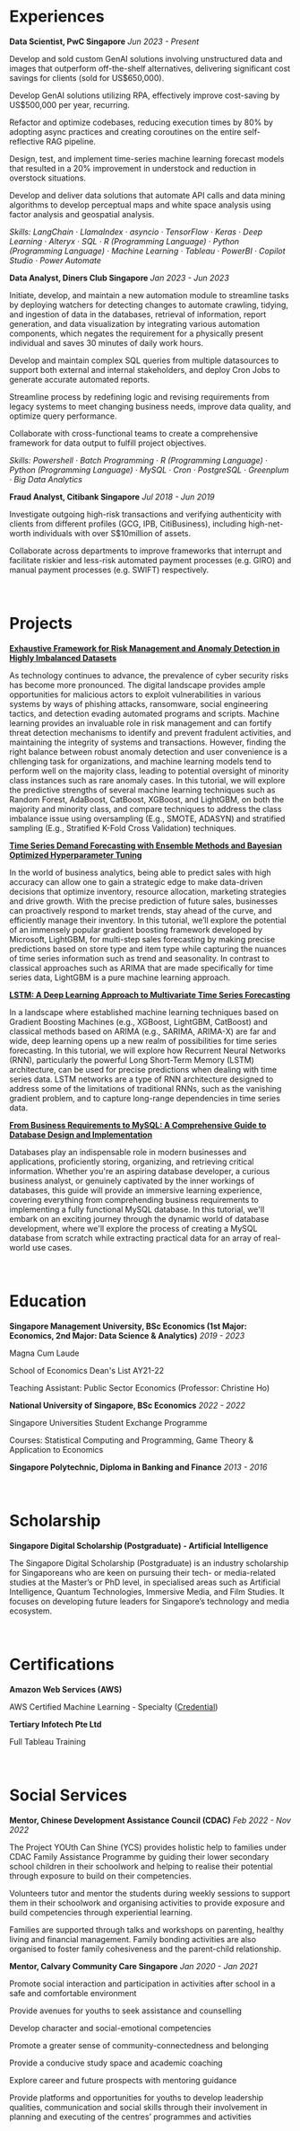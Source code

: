 # Experiences

**Data Scientist, PwC Singapore** _Jun 2023 - Present_

Develop and sold custom GenAI solutions involving unstructured data and images that outperform off-the-shelf alternatives, delivering significant cost savings for clients (sold for US$650,000).

Develop GenAI solutions utilizing RPA, effectively improve cost-saving by US$500,000 per year, recurring.

Refactor and optimize codebases, reducing execution times by 80% by adopting async practices and creating coroutines on the entire self-reflective RAG pipeline.

Design, test, and implement time-series machine learning forecast models that resulted in a 20% improvement in understock and reduction in overstock situations.

Develop and deliver data solutions that automate API calls and data mining algorithms to develop perceptual maps and white space analysis using factor analysis and geospatial analysis.

_Skills: LangChain · LlamaIndex · asyncio · TensorFlow · Keras · Deep Learning · Alteryx · SQL · R (Programming Language) · Python (Programming Language) · Machine Learning · Tableau · PowerBI · Copilot Studio · Power Automate_

**Data Analyst, Diners Club Singapore** _Jan 2023 - Jun 2023_

Initiate, develop, and maintain a new automation module to streamline tasks by deploying watchers for detecting changes to automate crawling, tidying, and ingestion of data in the databases, retrieval of information, report generation, and data visualization by integrating various automation components, which negates the requirement for a physically present individual and saves 30 minutes of daily work hours.

Develop and maintain complex SQL queries from multiple datasources to support both external and internal stakeholders, and deploy Cron Jobs to generate accurate automated reports.

Streamline process by redefining logic and revising requirements from legacy systems to meet changing business needs, improve data quality, and optimize query performance.

Collaborate with cross-functional teams to create a comprehensive framework for data output to fulfill project objectives.

_Skills: Powershell · Batch Programming · R (Programming Language) · Python (Programming Language) · MySQL · Cron · PostgreSQL · Greenplum · Big Data Analytics_

**Fraud Analyst, Citibank Singapore** _Jul 2018 - Jun 2019_

Investigate outgoing high-risk transactions and verifying authenticity with clients from different profiles (GCG, IPB, CitiBusiness), including high-net-worth individuals with over S$10million of assets.

Collaborate across departments to improve frameworks that interrupt and facilitate riskier and less-risk automated payment processes (e.g. GIRO) and manual payment processes (e.g. SWIFT) respectively.

&nbsp;

# Projects

**[Exhaustive Framework for Risk Management and Anomaly Detection in Highly Imbalanced Datasets](https://github.com/wenlong96/risk_fraud_anomaly/blob/main/risk_fraud_anomaly.ipynb)**

As technology continues to advance, the prevalence of cyber security risks has become more pronounced. The digital landscape provides ample opportunities for malicious actors to exploit vulnerabilities in various systems by ways of phishing attacks, ransomware, social engineering tactics, and detection evading automated programs and scripts. Machine learning provides an invaluable role in risk management and can fortify threat detection mechanisms to identify and prevent fradulent activities, and maintaining the integrity of systems and transactions. However, finding the right balance between robust anomaly detection and user convenience is a chllenging task for organizations, and machine learning models tend to perform well on the majority class, leading to potential oversight of minority class instances such as rare anomaly cases. In this tutorial, we will explore the predictive strengths of several machine learning techniques such as Random Forest, AdaBoost, CatBoost, XGBoost, and LightGBM, on both the majority and minority class, and compare techniques to address the class imbalance issue using oversampling (E.g., SMOTE, ADASYN) and stratified sampling (E.g., Stratified K-Fold Cross Validation) techniques.

**[Time Series Demand Forecasting with Ensemble Methods and Bayesian Optimized Hyperparameter Tuning](https://github.com/wenlong96/lgbm_time_series)**

In the world of business analytics, being able to predict sales with high accuracy can allow one to gain a strategic edge to make data-driven decisions that optimize inventory, resource allocation, marketing strategies and drive growth. With the precise prediction of future sales, businesses can proactively respond to market trends, stay ahead of the curve, and efficiently manage their inventory. In this tutorial, we’ll explore the potential of an immensely popular gradient boosting framework developed by Microsoft, LightGBM, for multi-step sales forecasting by making precise predictions based on store type and item type while capturing the nuances of time series information such as trend and seasonality. In contrast to classical approaches such as ARIMA that are made specifically for time series data, LightGBM is a pure machine learning approach.

**[LSTM: A Deep Learning Approach to Multivariate Time Series Forecasting](https://github.com/wenlong96/lstm)**

In a landscape where established machine learning techniques based on Gradient Boosting Machines (e.g., XGBoost, LightGBM, CatBoost) and classical methods based on ARIMA (e.g., SARIMA, ARIMA-X) are far and wide, deep learning opens up a new realm of possibilities for time series forecasting. In this tutorial, we will explore how Recurrent Neural Networks (RNN), particularly the powerful Long Short-Term Memory (LSTM) architecture, can be used for precise predictions when dealing with time series data. LSTM networks are a type of RNN architecture designed to address some of the limitations of traditional RNNs, such as the vanishing gradient problem, and to capture long-range dependencies in time series data.

**[From Business Requirements to MySQL: A Comprehensive Guide to Database Design and Implementation](https://github.com/wenlong96/data_management)**

Databases play an indispensable role in modern businesses and applications, proficiently storing, organizing, and retrieving critical information. Whether you're an aspiring database developer, a curious business analyst, or genuinely captivated by the inner workings of databases, this guide will provide an immersive learning experience, covering everything from comprehending business requirements to implementing a fully functional MySQL database. In this tutorial, we'll embark on an exciting journey through the dynamic world of database development, where we'll explore the process of creating a MySQL database from scratch while extracting practical data for an array of real-world use cases.

&nbsp;

# Education
**Singapore Management University, BSc Economics (1st Major: Economics, 2nd Major: Data Science & Analytics)** _2019 - 2023_

Magna Cum Laude

School of Economics Dean's List AY21-22

Teaching Assistant: Public Sector Economics (Professor: Christine Ho)

**National University of Singapore, BSc Economics** _2022 - 2022_

Singapore Universities Student Exchange Programme

Courses: Statistical Computing and Programming, Game Theory & Application to Economics

**Singapore Polytechnic, Diploma in Banking and Finance** _2013 - 2016_

&nbsp;

# Scholarship
**Singapore Digital Scholarship (Postgraduate) - Artificial Intelligence**

The Singapore Digital Scholarship (Postgraduate) is an industry scholarship for Singaporeans who are keen on pursuing their tech- or media-related studies at the Master’s or PhD level, in specialised areas such as Artificial Intelligence, Quantum Technologies, Immersive Media, and Film Studies. It focuses on developing future leaders for Singapore’s technology and media ecosystem.

&nbsp;

# Certifications
**Amazon Web Services (AWS)**

AWS Certified Machine Learning - Specialty ([Credential](https://www.credly.com/badges/7b01b2f1-4470-48e7-a1bb-5d2f92196fea/public_url))

**Tertiary Infotech Pte Ltd**

Full Tableau Training

&nbsp;

# Social Services

**Mentor, Chinese Development Assistance Council (CDAC)** _Feb 2022 - Nov 2022_

The Project YOUth Can Shine (YCS) provides holistic help to families under CDAC Family Assistance Programme by guiding their lower secondary school children in their schoolwork and helping to realise their potential through exposure to build on their competencies.

Volunteers tutor and mentor the students during weekly sessions to support them in their schoolwork and organising activities to provide exposure and build competencies through experiential learning.

Families are supported through talks and workshops on parenting, healthy living and financial management. Family bonding activities are also organised to foster family cohesiveness and the parent-child relationship.

**Mentor, Calvary Community Care Singapore** _Jan 2020 - Jan 2021_

Promote social interaction and participation in activities after school in a safe and comfortable environment

Provide avenues for youths to seek assistance and counselling

Develop character and social-emotional competencies

Promote a greater sense of community-connectedness and belonging

Provide a conducive study space and academic coaching

Explore career and future prospects with mentoring guidance

Provide platforms and opportunities for youths to develop leadership qualities, communication and social skills through their involvement in planning and executing of the centres’ programmes and activities
